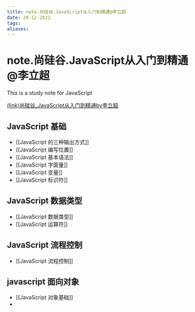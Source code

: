 ```yaml
---
title: note.尚硅谷.JavaScript从入门到精通@李立超  
date: 26-12-2022  
tags:  
aliases: 
---
```


# note.尚硅谷.JavaScript从入门到精通@李立超  
This is a study note for JavaScript  
  
[(link)尚硅谷_JavaScript从入门到精通by李立超](https://youtube.com/playlist?list=PLmOn9nNkQxJFubqN777c_nScnJ4dpEYMT)

## JavaScript 基础

- [[JavaScript 的三种输出方式]]
- [[JavaScript 编写位置]]
- [[JavaScript 基本语法]]
- [[JavaScript 字面量]]
- [[JavaScript 变量]]
- [[JavaScript 标识符]]


## JavaScript 数据类型

- [[JavaScript 数据类型]]
- [[JavaScript 运算符]]

## JavaScript 流程控制
- [[JavaScript 流程控制]]

## javascript 面向对象
- [[JavaScript 对象基础]]
- 